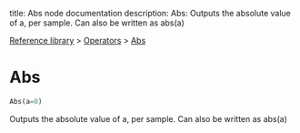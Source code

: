 title: Abs node documentation
description: Abs: Outputs the absolute value of a, per sample. Can also be written as abs(a)

[Reference library](../../index.md) > [Operators](../index.md) > [Abs](index.md)

# Abs

```python
Abs(a=0)
```

Outputs the absolute value of a, per sample. Can also be written as abs(a)

